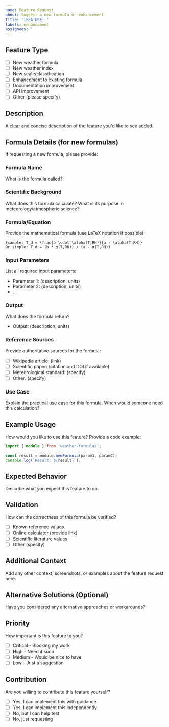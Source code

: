 ```yaml
---
name: Feature Request
about: Suggest a new formula or enhancement
title: '[FEATURE] '
labels: enhancement
assignees: ''
---
```


## Feature Type
- [ ] New weather formula
- [ ] New weather index
- [ ] New scale/classification
- [ ] Enhancement to existing formula
- [ ] Documentation improvement
- [ ] API improvement
- [ ] Other (please specify)

## Description
A clear and concise description of the feature you'd like to see added.

## Formula Details (for new formulas)
If requesting a new formula, please provide:

### Formula Name
What is the formula called?

### Scientific Background
What does this formula calculate? What is its purpose in meteorology/atmospheric science?

### Formula/Equation
Provide the mathematical formula (use LaTeX notation if possible):
```
Example: T_d = \frac{b \cdot \alpha(T,RH)}{a - \alpha(T,RH)}
Or simple: T_d = (b * α(T,RH)) / (a - α(T,RH))
```

### Input Parameters
List all required input parameters:
- Parameter 1: (description, units)
- Parameter 2: (description, units)
- ...

### Output
What does the formula return?
- Output: (description, units)

### Reference Sources
Provide authoritative sources for the formula:
- [ ] Wikipedia article: (link)
- [ ] Scientific paper: (citation and DOI if available)
- [ ] Meteorological standard: (specify)
- [ ] Other: (specify)

### Use Case
Explain the practical use case for this formula. When would someone need this calculation?

## Example Usage
How would you like to use this feature? Provide a code example:

```typescript
import { module } from 'weather-formulas';

const result = module.newFormula(param1, param2);
console.log(`Result: ${result}`);
```

## Expected Behavior
Describe what you expect this feature to do.

## Validation
How can the correctness of this formula be verified?
- [ ] Known reference values
- [ ] Online calculator (provide link)
- [ ] Scientific literature values
- [ ] Other (specify)

## Additional Context
Add any other context, screenshots, or examples about the feature request here.

## Alternative Solutions (Optional)
Have you considered any alternative approaches or workarounds?

## Priority
How important is this feature to you?
- [ ] Critical - Blocking my work
- [ ] High - Need it soon
- [ ] Medium - Would be nice to have
- [ ] Low - Just a suggestion

## Contribution
Are you willing to contribute this feature yourself?
- [ ] Yes, I can implement this with guidance
- [ ] Yes, I can implement this independently
- [ ] No, but I can help test
- [ ] No, just requesting

